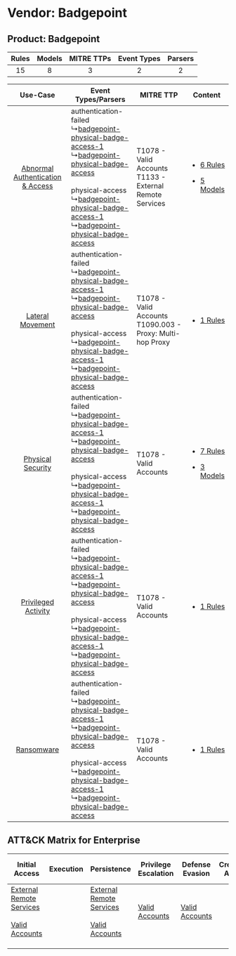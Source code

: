 Vendor: Badgepoint
==================
Product: Badgepoint
-------------------
| Rules | Models | MITRE TTPs | Event Types | Parsers |
|:-----:|:------:|:----------:|:-----------:|:-------:|
|  15   |   8    |     3      |      2      |    2    |

|    Use-Case    | Event Types/Parsers    | MITRE TTP    | Content    |
|:----:| ---- | ---- | ---- |
| [Abnormal Authentication & Access](../../../UseCases/uc_abnormal_authentication_&_access.md) |  authentication-failed<br> ↳[badgepoint-physical-badge-access-1](Ps/pC_badgepointphysicalbadgeaccess1.md)<br> ↳[badgepoint-physical-badge-access](Ps/pC_badgepointphysicalbadgeaccess.md)<br><br> physical-access<br> ↳[badgepoint-physical-badge-access-1](Ps/pC_badgepointphysicalbadgeaccess1.md)<br> ↳[badgepoint-physical-badge-access](Ps/pC_badgepointphysicalbadgeaccess.md)<br> | T1078 - Valid Accounts<br>T1133 - External Remote Services<br>   | [<ul><li>6 Rules</li></ul><ul><li>5 Models</li></ul>](RM/r_m_badgepoint_badgepoint_Abnormal_Authentication_&_Access.md) |
|    [Lateral Movement](../../../UseCases/uc_lateral_movement.md)    |  authentication-failed<br> ↳[badgepoint-physical-badge-access-1](Ps/pC_badgepointphysicalbadgeaccess1.md)<br> ↳[badgepoint-physical-badge-access](Ps/pC_badgepointphysicalbadgeaccess.md)<br><br> physical-access<br> ↳[badgepoint-physical-badge-access-1](Ps/pC_badgepointphysicalbadgeaccess1.md)<br> ↳[badgepoint-physical-badge-access](Ps/pC_badgepointphysicalbadgeaccess.md)<br> | T1078 - Valid Accounts<br>T1090.003 - Proxy: Multi-hop Proxy<br> | [<ul><li>1 Rules</li></ul>](RM/r_m_badgepoint_badgepoint_Lateral_Movement.md)    |
|    [Physical Security](../../../UseCases/uc_physical_security.md)    |  authentication-failed<br> ↳[badgepoint-physical-badge-access-1](Ps/pC_badgepointphysicalbadgeaccess1.md)<br> ↳[badgepoint-physical-badge-access](Ps/pC_badgepointphysicalbadgeaccess.md)<br><br> physical-access<br> ↳[badgepoint-physical-badge-access-1](Ps/pC_badgepointphysicalbadgeaccess1.md)<br> ↳[badgepoint-physical-badge-access](Ps/pC_badgepointphysicalbadgeaccess.md)<br> | T1078 - Valid Accounts<br>    | [<ul><li>7 Rules</li></ul><ul><li>3 Models</li></ul>](RM/r_m_badgepoint_badgepoint_Physical_Security.md)    |
|    [Privileged Activity](../../../UseCases/uc_privileged_activity.md)    |  authentication-failed<br> ↳[badgepoint-physical-badge-access-1](Ps/pC_badgepointphysicalbadgeaccess1.md)<br> ↳[badgepoint-physical-badge-access](Ps/pC_badgepointphysicalbadgeaccess.md)<br><br> physical-access<br> ↳[badgepoint-physical-badge-access-1](Ps/pC_badgepointphysicalbadgeaccess1.md)<br> ↳[badgepoint-physical-badge-access](Ps/pC_badgepointphysicalbadgeaccess.md)<br> | T1078 - Valid Accounts<br>    | [<ul><li>1 Rules</li></ul>](RM/r_m_badgepoint_badgepoint_Privileged_Activity.md)    |
|    [Ransomware](../../../UseCases/uc_ransomware.md)    |  authentication-failed<br> ↳[badgepoint-physical-badge-access-1](Ps/pC_badgepointphysicalbadgeaccess1.md)<br> ↳[badgepoint-physical-badge-access](Ps/pC_badgepointphysicalbadgeaccess.md)<br><br> physical-access<br> ↳[badgepoint-physical-badge-access-1](Ps/pC_badgepointphysicalbadgeaccess1.md)<br> ↳[badgepoint-physical-badge-access](Ps/pC_badgepointphysicalbadgeaccess.md)<br> | T1078 - Valid Accounts<br>    | [<ul><li>1 Rules</li></ul>](RM/r_m_badgepoint_badgepoint_Ransomware.md)    |

ATT&CK Matrix for Enterprise
----------------------------
| Initial Access                                                                                                                                   | Execution | Persistence                                                                                                                                      | Privilege Escalation                                                | Defense Evasion                                                     | Credential Access | Discovery | Lateral Movement | Collection | Command and Control                                                                                                                       | Exfiltration | Impact |
| ------------------------------------------------------------------------------------------------------------------------------------------------ | --------- | ------------------------------------------------------------------------------------------------------------------------------------------------ | ------------------------------------------------------------------- | ------------------------------------------------------------------- | ----------------- | --------- | ---------------- | ---------- | ----------------------------------------------------------------------------------------------------------------------------------------- | ------------ | ------ |
| [External Remote Services](https://attack.mitre.org/techniques/T1133)<br><br>[Valid Accounts](https://attack.mitre.org/techniques/T1078)<br><br> |           | [External Remote Services](https://attack.mitre.org/techniques/T1133)<br><br>[Valid Accounts](https://attack.mitre.org/techniques/T1078)<br><br> | [Valid Accounts](https://attack.mitre.org/techniques/T1078)<br><br> | [Valid Accounts](https://attack.mitre.org/techniques/T1078)<br><br> |                   |           |                  |            | [Proxy: Multi-hop Proxy](https://attack.mitre.org/techniques/T1090/003)<br><br>[Proxy](https://attack.mitre.org/techniques/T1090)<br><br> |              |        |